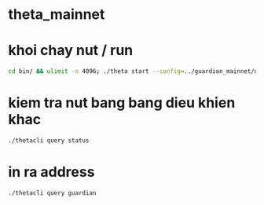# theta_mainnet

# khoi chay nut / run
```bash
cd bin/ && ulimit -n 4096; ./theta start --config=../guardian_mainnet/node 
```
# kiem tra nut bang bang dieu khien khac
```bash
./thetacli query status
```
# in ra address

```bash 
./thetacli query guardian
```
